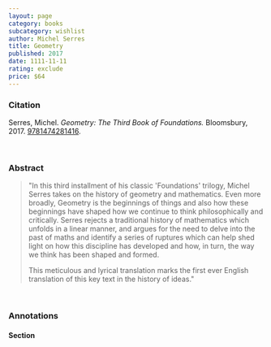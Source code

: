 ```yaml
---
layout: page
category: books
subcategory: wishlist
author: Michel Serres
title: Geometry
published: 2017
date: 1111-11-11
rating: exclude
price: $64
---
```


### Citation

Serres, Michel. *Geometry: The Third Book of Foundations.* Bloomsbury, 2017. [9781474281416](https://www.bloomsbury.com/ca/geometry-9781474281416/).

<br>

### Abstract

> "In this third installment of his classic 'Foundations' trilogy, Michel Serres takes on the history of geometry and mathematics. Even more broadly, Geometry is the beginnings of things and also how these beginnings have shaped how we continue to think philosophically and critically. Serres rejects a traditional history of mathematics which unfolds in a linear manner, and argues for the need to delve into the past of maths and identify a series of ruptures which can help shed light on how this discipline has developed and how, in turn, the way we think has been shaped and formed.
>
> This meticulous and lyrical translation marks the first ever English translation of this key text in the history of ideas."

<br>

### Annotations

#### Section

<br>
